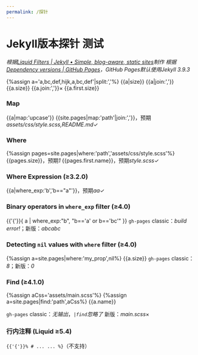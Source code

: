 ```yaml
---
permalink: /探针
---
```

# Jekyll版本探针 测试
*根据[Liquid Filters | Jekyll • Simple, blog-aware, static sites](https://jekyllrb.com/docs/liquid/filters/)制作*
*根据[Dependency versions \| GitHub Pages](https://pages.github.com/versions/)，GitHub Pages默认使用Jekyll 3.9.3*

{%assign a='a,bc,def,hijk,a,bc,def'|split:','%}
{{a|size}}
{{a|join:','}}
{{a.size}}
{{a.join:','}}×
{{a.first.size}}

### Map
{{a|map:'upcase'}}
{{site.pages|map:'path'|join:','}}，预期*assets/css/style.scss,README.md*✓

### Where
{%assign pages=site.pages|where:'path','assets/css/style.scss'%}
{{pages.size}}，预期*1*
{{pages.first.name}}，预期*style.scss*✓

### Where Expression (≥3.2.0)
{{a|where_exp:'b','b=="a"'}}，预期*aa*✓

### Binary operators in `where_exp` filter (≥4.0)
{{'{'}}{ a | where_exp:"b", "b=='a' or b=='bc'" }}
`gh-pages` classic：*build error!*；新版：*abcabc*

### Detecting `nil` values with `where` filter (≥4.0)
{%assign a=site.pages|where:'my_prop',nil%}
{{a.size}}
`gh-pages` classic：*8*；新版：*0*

### Find (≥4.1.0)
{%assign aCss='assets/main.scss'%}
{%assign a=site.pages|find:'path',aCss%}
{{a.name}}

`gh-pages` classic：*无输出*，*`|find`忽略了*
新版：*main.scss*×

### 行内注释 (Liquid ≥5.4)
`{{'{'}}% # ... ... %}`（不支持）
